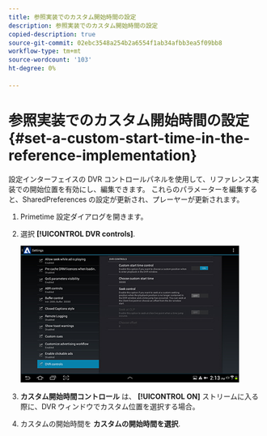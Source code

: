 ```yaml
---
title: 参照実装でのカスタム開始時間の設定
description: 参照実装でのカスタム開始時間の設定
copied-description: true
source-git-commit: 02ebc3548a254b2a6554f1ab34afbb3ea5f09bb8
workflow-type: tm+mt
source-wordcount: '103'
ht-degree: 0%

---
```


# 参照実装でのカスタム開始時間の設定 {#set-a-custom-start-time-in-the-reference-implementation}

設定インターフェイスの DVR コントロールパネルを使用して、リファレンス実装での開始位置を有効にし、編集できます。 これらのパラメーターを編集すると、SharedPreferences の設定が更新され、プレーヤーが更新されます。

1. Primetime 設定ダイアログを開きます。
1. 選択 **[!UICONTROL DVR controls]**.

   <!--<a id="fig_5C7A4E8F0390404F97E667364DB8B0A6"></a>-->

   ![](assets/dvr-configuration.jpg)

1. **カスタム開始時間コントロール** は、 **[!UICONTROL ON]** ストリームに入る際に、DVR ウィンドウでカスタム位置を選択する場合。
1. カスタムの開始時間を **カスタムの開始時間を選択**.
